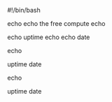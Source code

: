 #!/bin/bash

echo
echo the free compute
echo

echo uptime
echo
echo date

echo

uptime
date

echo

uptime
date
